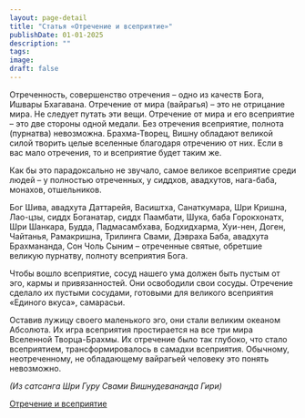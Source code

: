 ```yaml
---
layout: page-detail
title: "Статья «Отречение и всеприятие»"
publishDate: 01-01-2025
description: ""
tags:
image:
draft: false
---
```


 Отреченность, совершенство отречения – одно из качеств Бога, Ишвары Бхагавана. Отречение от мира (вайрагья) – это не отрицание мира. Не следует путать эти вещи. Отречение от мира и его всеприятие – это две стороны одной медали. Без отречения всеприятие, полнота (пурнатва) невозможна. Брахма-Творец, Вишну обладают великой силой творить целые вселенные благодаря отречению от них. Если в вас мало отречения, то и всеприятие будет таким же. 

 Как бы это парадоксально не звучало, самое великое всеприятие среди людей – у полностью отреченных, у сиддхов, авадхутов, нага-баба, монахов, отшельников. 

 Бог Шива, авадхута Даттарейя, Васиштха, Санаткумара, Шри Кришна, Лао-цзы, сиддх Боганатар, сиддх Паамбати, Шука, баба Горокхонатх, Шри Шанкара, Будда, Падмасамбхава, Бодхидхарма, Хуи-нен, Доген, Чайтанья, Рамакришна, Трилинга Свами, Дэвраха Баба, авадхута Брахмананда, Сон Чоль Сыним – отреченные святые, обретшие великую пурнатву, полноту всеприятия Бога. 

 Чтобы вошло всеприятие, сосуд нашего ума должен быть пустым от эго, кармы и привязанностей. Они освободили свои сосуды. Отречение сделало их пустыми сосудами, готовыми для великого всеприятия «Единого вкуса», самарасьи. 

 Оставив лужицу своего маленького эго, они стали великим океаном Абсолюта. Их игра всеприятия простирается на все три мира Вселенной Творца-Брахмы. Их отречение было так глубоко, что стало всеприятием, трансформировалось в самадхи всеприятия. Обычному, неотреченному, не обладающему вайрагьей человеку это понять невозможно. 

_(Из сатсанга Шри Гуру Свами Вишнудевананда Гири)_ 

[Отречение и всеприятие](/binaries/file/news/f%5F3196.docx) 
